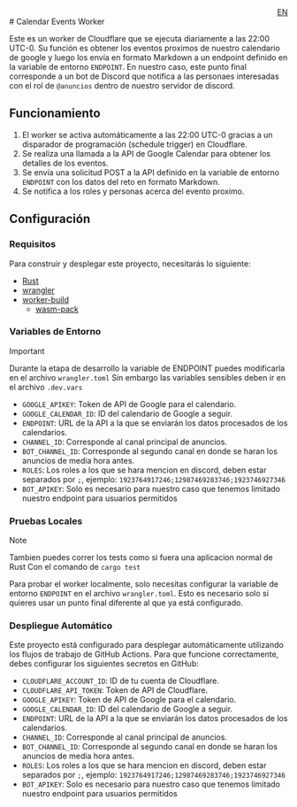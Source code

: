 <div align="right">
<a href="./README_EN.md">EN</a>
</div>
# Calendar Events Worker

Este es un worker de Cloudflare que se ejecuta diariamente a las 22:00 UTC-0. Su función es obtener los eventos proximos de nuestro calendario de google y luego los envía en formato Markdown a un endpoint definido en la variable de entorno `ENDPOINT`. En nuestro caso, este punto final corresponde a un bot de Discord que notifica a las personaes interesadas con el rol de `@anuncios` dentro de nuestro servidor de discord.

## Funcionamiento

1. El worker se activa automáticamente a las 22:00 UTC-0 gracias a un disparador de programación (schedule trigger) en Cloudflare.
2. Se realiza una llamada a la API de Google Calendar para obtener los detalles de los eventos.
3. Se envía una solicitud POST a la API definido en la variable de entorno `ENDPOINT` con los datos del reto en formato Markdown.
4. Se notifica a los roles y personas acerca del evento proximo.

## Configuración

### Requisitos

Para construir y desplegar este proyecto, necesitarás lo siguiente:

- [Rust](https://rust-lang.org)
- [wrangler](https://developers.cloudflare.com/workers/wrangler/install-and-update/)
- [worker-build](https://crates.io/crates/worker-build)
    - [wasm-pack](https://rustwasm.github.io/wasm-pack/)

### Variables de Entorno

> [!IMPORTANT]
> Durante la etapa de desarrollo la variable de ENDPOINT puedes modificarla en el archivo `wrangler.toml`
> Sin embargo las variables sensibles deben ir en el archivo `.dev.vars`

- `GOOGLE_APIKEY`: Token de API de Google para el calendario.
- `GOOGLE_CALENDAR_ID`: ID del calendario de Google a seguir.
- `ENDPOINT`: URL de la API a la que se enviarán los datos procesados de los calendarios.
- `CHANNEL_ID`: Corresponde al canal principal de anuncios.
- `BOT_CHANNEL_ID`: Corresponde al segundo canal en donde se haran los anuncios de media hora antes.
- `ROLES`: Los roles a los que se hara mencion en discord, deben estar separados por `;`, ejemplo: `1923764917246;12987469283746;1923746927346`
- `BOT_APIKEY`: Solo es necesario para nuestro caso que tenemos limitado nuestro endpoint para usuarios permitidos

### Pruebas Locales

> [!NOTE]
> Tambien puedes correr los tests como si fuera una aplicacion normal de Rust
> Con el comando de `cargo test`

Para probar el worker localmente, solo necesitas configurar la variable de entorno `ENDPOINT` en el archivo `wrangler.toml`. Esto es necesario solo si quieres usar un punto final diferente al que ya está configurado.

### Despliegue Automático

Este proyecto está configurado para desplegar automáticamente utilizando los flujos de trabajo de GitHub Actions. Para que funcione correctamente, debes configurar los siguientes secretos en GitHub:

- `CLOUDFLARE_ACCOUNT_ID`: ID de tu cuenta de Cloudflare.
- `CLOUDFLARE_API_TOKEN`: Token de API de Cloudflare.
- `GOOGLE_APIKEY`: Token de API de Google para el calendario.
- `GOOGLE_CALENDAR_ID`: ID del calendario de Google a seguir.
- `ENDPOINT`: URL de la API a la que se enviarán los datos procesados de los calendarios.
- `CHANNEL_ID`: Corresponde al canal principal de anuncios.
- `BOT_CHANNEL_ID`: Corresponde al segundo canal en donde se haran los anuncios de media hora antes.
- `ROLES`: Los roles a los que se hara mencion en discord, deben estar separados por `;`, ejemplo: `1923764917246;12987469283746;1923746927346`
- `BOT_APIKEY`: Solo es necesario para nuestro caso que tenemos limitado nuestro endpoint para usuarios permitidos
